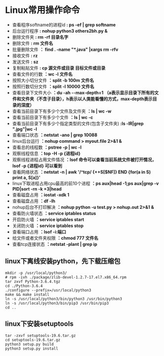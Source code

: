 # Linux常用操作命令
* 查看程序softname的进程id  **:  ps -ef | grep softname**
* 后台运行程序  **:  nohup python3 others2bh.py &** 
* 删除文件夹  **:  rm -rf 目录名字**
* 删除文件  **:  rm 文件名**
* 批量删除文件  **： find . -name "*.java" |xargs rm -rfv**
* 接收文件  **: rz**
* 发送文件  **: sz**
* 复制粘贴文件  **: cp 源文件或目录 目标文件或目录**
* 查看文件的行数  **：wc -l 文件名**
* 按照大小切分文件  **：split -b 100m 文件名**
* 按照行数切分文件  **：split -l 10000 文件名**
* 查看目录下文件大小  **：du -ah --max-depth=1  （a表示显示目录下所有的文件和文件夹（不含子目录），h表示以人类能看懂的方式，max-depth表示目录的深度）**
* 查看当前目录下有多少个文件及文件夹  **：ls | wc -w**
* 查看当前目录下有多少个文件  **：ls | wc -c**
* 查看当前目录下有多少个指定类型的文件(包含子文件夹) **:ls -lR|grep ".jpg"|wc -l** 
* 查看端口状态  **：netstat -ano | grep 10088**
* linux后台运行  **：nohup command > myout.file 2>&1 &**
* 查看总的线程数  **：pstree -p | wc -l**
* 观察线程信息  **：top -H -p {进程id}**
* 观察线程进程占用文件情况  **：lsof 命令可以查看当前系统文件被打开情况，lsof -p {进程id} 可以看到**
* 查看网络状态  **：netstat -n | awk '/^tcp/ {++S[$NF]} END {for(a in S) print a, S[a]}'**
*  linux下取进程占用cpu最高的前10个进程  **：ps aux|head -1;ps aux|grep -v PID|sort -rn -k +3|head**
* 查看磁盘占用  **：iostat -xdk 1**
* 查看磁盘占用  **：df -lh**
* nohup后台不打印解决  **：nohup python -u test.py > nohup.out 2>&1 &**
* 查看防火墙状态  **：service iptables status**
* 开启防火墙  **：service iptables start**
* 关闭防火墙  **：service iptables stop**
* 查看端口占用  **：lsof -i:端口**
* 给文件或者文件夹权限  **：chmod 777 文件名**
* 查看tcp连接状态 **：netstat -plant | grep ip**


## linux下离线安装python，先下载压缩包
    mkdir -p /usr/local/python3/
    # rpm -ivh ./package/zlib-devel-1.2.7-17.el7.x86_64.rpm
    tar zxvf Python-3.6.4.tgz
    cd ./Python-3.6.4
    ./configure --prefix=/usr/local/python3
    make && make install
    ln -s /usr/local/python3/bin/python3 /usr/bin/python3
    ln -s /usr/local/python3/bin/pip3 /usr/bin/pip3
    cd ..

## linux下安装setuptools

    tar -zxvf setuptools-19.6.tar.gz
    cd setuptools-19.6.tar.gz
    python3 setup.py build
    python3 setup.py install
